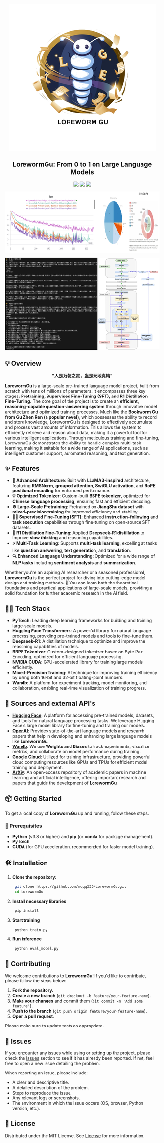 

<div align="center">
<a href="https://github.com/mqqq333/LorewormGu" target="blank">
<img src="./img/trans_480x480.png" width="480"  alt="Logo" />
</a>

<h2> LorewormGu: From 0 to 1 on Large Language Models </h2>

![](https://img.shields.io/badge/Python-3776AB?style=for-the-badge&logo=python&logoColor=white) ![](https://img.shields.io/badge/PyTorch-EE4C2C?style=for-the-badge&logo=pytorch&logoColor=white) ![](https://img.shields.io/badge/WandB-FF5B8E?style=for-the-badge&logo=wandb&logoColor=white)



<img src ="./img/output.png" width="60%" height = "200px"><img src ="./img/data_mixture.png" width="20%" height = "200px"><img src ="./img/data_mixture_2.png" width="20%" height = "200px">

<img src ="./img/dialogue.png" width="60%" height = "300px"><img src ="./img/LLaMA3.png" width="40%" height = "300px">

</div>

## 💡 Overview

<div align="center">
  <strong>"人是万物之灵，蛊是天地真精"</strong>
</div>

**LorewormGu** is a large-scale pre-trained language model project, built from scratch with tens of millions of parameters. It encompasses three key stages: **Pretraining, Supervised Fine-Tuning (SFT), and R1 Distillation Fine-Tuning.** The core goal of the project is to create an **efficient, reasoning-capable question-answering system** through innovative model architecture and optimized training processes.
Much like the **Bookworm Gu from Gu Zhen Ren (a popular novel)**, which possesses the ability to record and store knowledge, LorewormGu is designed to effectively accumulate and process vast amounts of information. This allows the system to efficiently retrieve and reason about data, making it a powerful tool for various intelligent applications.
Through meticulous training and fine-tuning, LorewormGu demonstrates the ability to handle complex multi-task learning, making it suitable for a wide range of AI applications, such as intelligent customer support, automated reasoning, and text generation.

## ✨ Features

- **🧠 Advanced Architecture**: Built with **LLaMA3-inspired** architecture, featuring **RMSNorm**, **grouped attention**, **SwiGLU activation**, and **RoPE positional encoding** for enhanced performance.
- **💡 Optimized Tokenizer**: Custom-built **BBPE tokenizer**, optimized for **Chinese language processing**, ensuring fast and efficient decoding.
- **⚙️ Large-Scale Pretraining**: Pretrained on **JiangShu dataset** with **mixed-precision training** for improved efficiency and stability.
- **🧑‍🏫 Supervised Fine-Tuning (SFT)**: Enhanced **instruction-following** and **task execution** capabilities through fine-tuning on open-source SFT datasets.
- **🔬 R1 Distillation Fine-Tuning**: Applied **Deepseek-R1 distillation** to improve **slow thinking** and reasoning capabilities.
- **⚡ Multi-Task Learning**: Supports **multi-task learning**, excelling at tasks like **question answering**, **text generation**, and **translation**.
- **🔍 Enhanced Language Understanding**: Optimized for a wide range of **NLP tasks** including **sentiment analysis** and **summarization**.

Whether you're an aspiring AI researcher or a seasoned professional, **LorewormGu** is the perfect project for diving into cutting-edge model design and training methods. 🌟 You can learn both the theoretical foundations and practical applications of large-scale models, providing a solid foundation for further academic research in the AI field.

## 👩‍💻 Tech Stack

- **PyTorch**: Leading deep learning frameworks for building and training large-scale models.
- **Hugging Face Transformers**: A powerful library for natural language processing, providing pre-trained models and tools to fine-tune them.
- **Deepseek-R1**: A distillation technique to optimize and improve the reasoning capabilities of models.
- **BBPE Tokenizer**: Custom-designed tokenizer based on Byte Pair Encoding, optimized for efficient language processing.
- **NVIDIA CUDA**: GPU-accelerated library for training large models efficiently.
- **Mixed-Precision Training**: A technique for improving training efficiency by using both 16-bit and 32-bit floating-point numbers.
- **Wandb**: A platform for experiment tracking, model monitoring, and collaboration, enabling real-time visualization of training progress.
## 📖 Sources and external API's

- **[Hugging Face](https://huggingface.co)**: A platform for accessing pre-trained models, datasets, and tools for natural language processing tasks. We leverage Hugging Face's large model library for fine-tuning and training our models.
- **[OpenAI](https://openai.com)**: Provides state-of-the-art language models and research papers that help in developing and enhancing large language models like **LorewormGu**.
- **[Wandb](https://www.wandb.com)**: We use **Weights and Biases** to track experiments, visualize metrics, and collaborate on model performance during training.
- **[Google Cloud](https://cloud.google.com)**: Utilized for training infrastructure, providing powerful cloud computing resources like GPUs and TPUs for efficient model training and deployment.
- **[ArXiv](https://arxiv.org)**: An open-access repository of academic papers in machine learning and artificial intelligence, offering important research and papers that guide the development of **LorewormGu**.

## 📦 Getting Started

To get a local copy of **LorewormGu** up and running, follow these steps.

### 🚀 Prerequisites

- **Python** (v3.8 or higher) and **pip** (or **conda** for package management).
- **PyTorch**
- **CUDA** (for GPU acceleration, recommended for faster model training).

## 🛠️ Installation

1. **Clone the repository:**
   ```bash
	git clone https://github.com/mqqq333/LorewormGu.git
	cd LorewormGu
   ```
2. **Install necessary libraries**
   ```bash
	pip install 
   ```
3. **Start training**
   ```bash
	python train.py
   ```
4. **Run inference**
   ```bash
	python eval_model.py
   ```
## 🤝 Contributing

We welcome contributions to **LorewormGu**! If you'd like to contribute, please follow the steps below:
1. **Fork the repository.**
2. **Create a new branch** (`git checkout -b feature/your-feature-name`).
3. **Make your changes** and commit them (`git commit -m 'Add some feature'`).
4. **Push to the branch** (`git push origin feature/your-feature-name`).
5. **Open a pull request**.

Please make sure to update tests as appropriate.

## 🐛 Issues

If you encounter any issues while using or setting up the project, please check the [Issues]() section to see if it has already been reported. If not, feel free to open a new issue detailing the problem.

When reporting an issue, please include:

- A clear and descriptive title.
- A detailed description of the problem.
- Steps to reproduce the issue.
- Any relevant logs or screenshots.
- The environment in which the issue occurs (OS, browser, Python version, etc.).

## 📜 License

Distributed under the MIT License. See [License](/LICENSE) for more information.